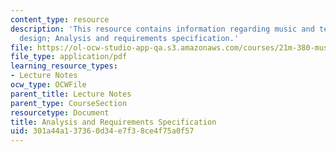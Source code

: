 ```yaml
---
content_type: resource
description: 'This resource contains information regarding music and technology: Sound
  design; Analysis and requirements specification.'
file: https://ol-ocw-studio-app-qa.s3.amazonaws.com/courses/21m-380-music-and-technology-sound-design-spring-2016/301a44a137360d34e7f38ce4f75a0f57_MIT21M_380S16_Lec13.pdf
file_type: application/pdf
learning_resource_types:
- Lecture Notes
ocw_type: OCWFile
parent_title: Lecture Notes
parent_type: CourseSection
resourcetype: Document
title: Analysis and Requirements Specification
uid: 301a44a1-3736-0d34-e7f3-8ce4f75a0f57
---
```

